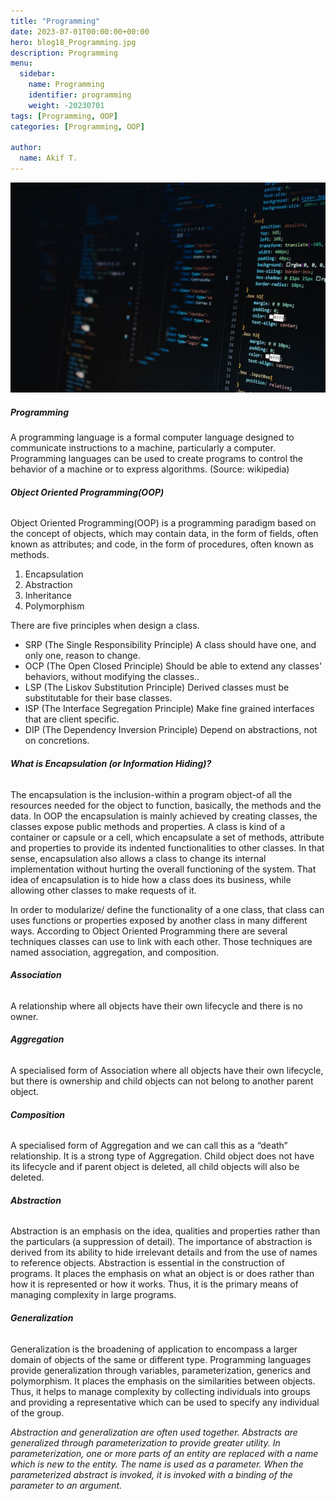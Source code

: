 ```yaml
---
title: "Programming"
date: 2023-07-01T00:00:00+00:00
hero: blog18_Programming.jpg
description: Programming
menu:
  sidebar:
    name: Programming
    identifier: programming
    weight: -20230701
tags: [Programming, OOP]
categories: [Programming, OOP]

author:
  name: Akif T.
---
```


<p style="text-align: center;">
<img src="blog18_Programming.jpg" alt="programming" title="programming"><br>
<p>

##### **Programming**

A programming language is a formal computer language designed to communicate instructions to a machine, particularly a computer. Programming languages can be used to create programs to control the behavior of a machine or to express algorithms. (Source: wikipedia)

###### **Object Oriented Programming(OOP)**

Object Oriented Programming(OOP) is a programming paradigm based on the concept of objects, which may contain data, in the form of fields, often known as attributes; and code, in the form of procedures, often known as methods.

1. Encapsulation
2. Abstraction
3. Inheritance
4. Polymorphism

There are five principles when design a class.

- SRP (The Single Responsibility Principle) A class should have one, and only one, reason to change.
- OCP (The Open Closed Principle) Should be able to extend any classes' behaviors, without modifying the classes..
- LSP (The Liskov Substitution Principle) Derived classes must be substitutable for their base classes.
- ISP (The Interface Segregation Principle) Make fine grained interfaces that are client specific.
- DIP (The Dependency Inversion Principle) Depend on abstractions, not on concretions.

###### **What is Encapsulation (or Information Hiding)?**

The encapsulation is the inclusion-within a program object-of all the resources needed for the object to function, basically, the methods and the data. In OOP the encapsulation is mainly achieved by creating classes, the classes expose public methods and properties. A class is kind of a container or capsule or a cell, which encapsulate a set of methods, attribute and properties to provide its indented functionalities to other classes. In that sense, encapsulation also allows a class to change its internal implementation without hurting the overall functioning of the system. That idea of encapsulation is to hide how a class does its business, while allowing other classes to make requests of it.

In order to modularize/ define the functionality of a one class, that class can uses functions or properties exposed by another class in many different ways. According to Object Oriented Programming there are several techniques classes can use to link with each other. Those techniques are named association, aggregation, and composition.

###### **Association**
A relationship where all objects have their own lifecycle and there is no owner.

###### **Aggregation**
A specialised form of Association where all objects have their own lifecycle, but there is ownership and child objects can not belong to another parent object.

###### **Composition**
A specialised form of Aggregation and we can call this as a “death” relationship. It is a strong type of Aggregation. Child object does not have its lifecycle and if parent object is deleted, all child objects will also be deleted.

###### **Abstraction**
Abstraction is an emphasis on the idea, qualities and properties rather than the particulars (a suppression of detail). The importance of abstraction is derived from its ability to hide irrelevant details and from the use of names to reference objects. Abstraction is essential in the construction of programs. It places the emphasis on what an object is or does rather than how it is represented or how it works. Thus, it is the primary means of managing complexity in large programs.

###### **Generalization**
Generalization is the broadening of application to encompass a larger domain of objects of the same or different type. Programming languages provide generalization through variables, parameterization, generics and polymorphism. It places the emphasis on the similarities between objects. Thus, it helps to manage complexity by collecting individuals into groups and providing a representative which can be used to specify any individual of the group.

*Abstraction and generalization are often used together. Abstracts are generalized through parameterization to provide greater utility. In parameterization, one or more parts of an entity are replaced with a name which is new to the entity. The name is used as a parameter. When the parameterized abstract is invoked, it is invoked with a binding of the parameter to an argument.*

